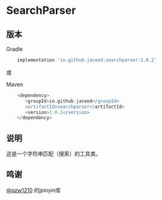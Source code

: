 # SearchParser

## 版本

Gradle
```gradle
    implementation 'io.github.jaceed:searchparser:1.0.2'
```
或

Maven
```gradle
    <dependency>
       <groupId>io.github.jaceed</groupId>
       <artifactId>searchparser</artifactId>
       <version>1.0.2</version>
    </dependency>
```

## 说明

这是一个字符串匹配（搜索）的工具类。

## 鸣谢

[@qzw1210](https://github.com/qzw1210) 的jpinyin库
